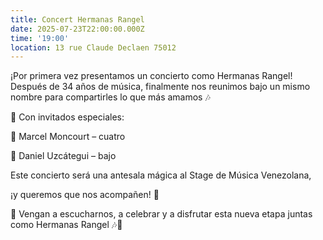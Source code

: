 ```yaml
---
title: Concert Hermanas Rangel
date: 2025-07-23T22:00:00.000Z
time: '19:00'
location: 13 rue Claude Declaen 75012
---
```


¡Por primera vez presentamos un concierto como Hermanas Rangel! Después de 34 años de música, finalmente nos reunimos bajo un mismo nombre para compartirles lo que más amamos 🎶

🎻 Con invitados especiales:

🎼 Marcel Moncourt – cuatro

🎸 Daniel Uzcátegui – bajo

Este concierto será una antesala mágica al Stage de Música Venezolana,

¡y queremos que nos acompañen! 🌟

🎤 Vengan a escucharnos, a celebrar y a disfrutar esta nueva etapa juntas como Hermanas Rangel 🎶💃
